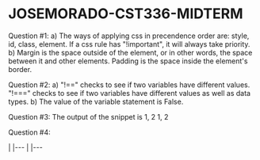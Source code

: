 # JOSEMORADO-CST336-MIDTERM
Question #1: 
  a) The ways of applying css in precendence order are: style, id, class, element. If a css rule has "!important", it will always take priority. 
  b) Margin is the space outside of the element, or in other words, the space between it and other elements. Padding is the space inside the element's border. 
  
Question #2:
  a) "!==" checks to see if two variables have different values. "!===" checks to see if two variables have different values as well as data types. 
  b) The value of the variable statement is False.
  
Question #3:
  The output of the snippet is 1, 2 1, 2
  
Question #4: 
  <html>
    |
    |---<head>
    |      |---<title> 
    |             |---"My Page"
    |
    |--- <body>
            |---- <img>
            |        |---"width, height..."
            |
            |--- <p>
                  |---"and My Info"
                  |
                  |---<span>
                         |---"My Name"
